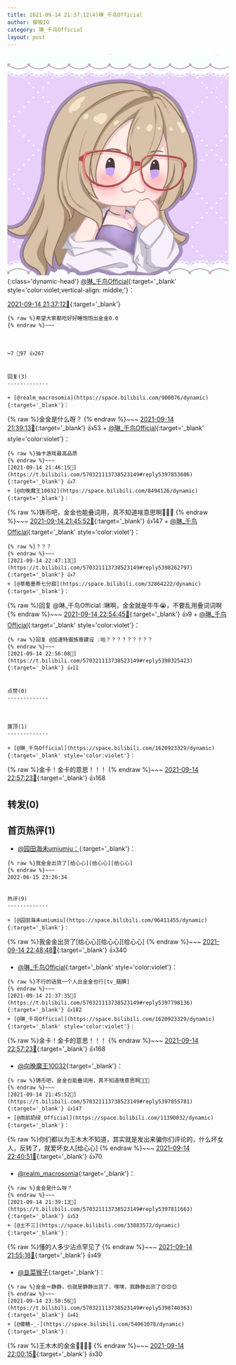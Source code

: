 ```yaml
---
title: 2021-09-14 21:37:12(4)琳_千鸟Official
author: 御坂IO
category: 琳_千鸟Official
layout: post
---
```


![img](/images/c0a88f85ebd0d056f37b114e0748e69556c8b488.jpg){:class='dynamic-head'}
[@琳_千鸟Official](https://space.bilibili.com/1620923329/dynamic){:target='_blank' style='color:violet;vertical-align: middle;'}：

[2021-09-14 21:37:12🔗](https://t.bilibili.com/570321113738523149){:target='_blank'}

~~~
{% raw %}希望大家都吃好好睡饱饱出金金0.0
{% endraw %}~~~



↪️7 💬97 👍267


回复(3)
-------------

+ [@realm_macrosomia](https://space.bilibili.com/900076/dynamic){:target='_blank'}：
~~~
{% raw %}金金是什么呀？
{% endraw %}~~~
[2021-09-14 21:39:13🔗](https://t.bilibili.com/570321113738523149#reply5397811663){:target='_blank'} 👍53
    + [@琳_千鸟Official](https://space.bilibili.com/1620923329/dynamic){:target='_blank' style='color:violet'}：
~~~
{% raw %}抽卡游戏最高品质
{% endraw %}~~~
[2021-09-14 21:46:15🔗](https://t.bilibili.com/570321113738523149#reply5397853606){:target='_blank'} 👍7
+ [@向晚魔王10032](https://space.bilibili.com/8494126/dynamic){:target='_blank'}：
~~~
{% raw %}铸币吧，金金也能叠词用，真不知道啥意思啊🤣🤣🤣
{% endraw %}~~~
[2021-09-14 21:45:52🔗](https://t.bilibili.com/570321113738523149#reply5397855781){:target='_blank'} 👍147
    + [@琳_千鸟Official](https://space.bilibili.com/1620923329/dynamic){:target='_blank' style='color:violet'}：
~~~
{% raw %}？？？
{% endraw %}~~~
[2021-09-14 22:47:13🔗](https://t.bilibili.com/570321113738523149#reply5398262797){:target='_blank'} 👍7
+ [@草莓墨茶七分甜](https://space.bilibili.com/32864222/dynamic){:target='_blank'}：
~~~
{% raw %}回复 @琳_千鸟Official :琳啊，金金就是牛牛😭，不要乱用叠词词啊
{% endraw %}~~~
[2021-09-14 22:54:45🔗](https://t.bilibili.com/570321113738523149#reply5398312357){:target='_blank'} 👍9
    + [@琳_千鸟Official](https://space.bilibili.com/1620923329/dynamic){:target='_blank' style='color:violet'}：
~~~
{% raw %}回复 @加速特摄族裔建设 :哈？？？？？？？？？
{% endraw %}~~~
[2021-09-14 22:56:08🔗](https://t.bilibili.com/570321113738523149#reply5398325423){:target='_blank'} 👍11


点赞(0)
-------------



置顶(1)
-------------

+ [@琳_千鸟Official](https://space.bilibili.com/1620923329/dynamic){:target='_blank' style='color:violet'}：
~~~
{% raw %}金卡！金卡的意思！！！
{% endraw %}~~~
[2021-09-14 22:57:23🔗](https://t.bilibili.com/570321113738523149#reply5398337006){:target='_blank'} 👍168


转发(0)
-------------



首页热评(1)
-------------

+ [@园田海未umiumiu：](https://space.bilibili.com/96411455/dynamic){:target='_blank'}：
~~~
{% raw %}我金金出货了[给心心][给心心][给心心]
{% endraw %}~~~
2022-06-15 23:26:34


热评(9)
-------------

+ [@园田海未umiumiu](https://space.bilibili.com/96411455/dynamic){:target='_blank'}：
~~~
{% raw %}我金金出货了[给心心][给心心][给心心]
{% endraw %}~~~
[2021-09-14 22:48:48🔗](https://t.bilibili.com/570321113738523149#reply5398276575){:target='_blank'} 👍340
+ [@琳_千鸟Official](https://space.bilibili.com/1620923329/dynamic){:target='_blank' style='color:violet'}：
~~~
{% raw %}不行的话我一个人出金金也行[tv_腼腆]
{% endraw %}~~~
[2021-09-14 21:37:35🔗](https://t.bilibili.com/570321113738523149#reply5397798136){:target='_blank'} 👍182
+ [@琳_千鸟Official](https://space.bilibili.com/1620923329/dynamic){:target='_blank' style='color:violet'}：
~~~
{% raw %}金卡！金卡的意思！！！
{% endraw %}~~~
[2021-09-14 22:57:23🔗](https://t.bilibili.com/570321113738523149#reply5398337006){:target='_blank'} 👍168
+ [@向晚魔王10032](https://space.bilibili.com/8494126/dynamic){:target='_blank'}：
~~~
{% raw %}铸币吧，金金也能叠词用，真不知道啥意思啊🤣🤣🤣
{% endraw %}~~~
[2021-09-14 21:45:52🔗](https://t.bilibili.com/570321113738523149#reply5397855781){:target='_blank'} 👍147
+ [@雨前奶绿_Official](https://space.bilibili.com/11390032/dynamic){:target='_blank'}：
~~~
{% raw %}你们都以为王木木不知道，其实就是发出来骗你们评论的，什么坏女人，反转了，就爱坏女人[给心心]
{% endraw %}~~~
[2021-09-14 22:40:51🔗](https://t.bilibili.com/570321113738523149#reply5398222386){:target='_blank'} 👍70
+ [@realm_macrosomia](https://space.bilibili.com/900076/dynamic){:target='_blank'}：
~~~
{% raw %}金金是什么呀？
{% endraw %}~~~
[2021-09-14 21:39:13🔗](https://t.bilibili.com/570321113738523149#reply5397811663){:target='_blank'} 👍53
+ [@土不三](https://space.bilibili.com/33883572/dynamic){:target='_blank'}：
~~~
{% raw %}懂的人多少沾点罕见了
{% endraw %}~~~
[2021-09-14 21:55:18🔗](https://t.bilibili.com/570321113738523149#reply5397920560){:target='_blank'} 👍49
+ [@韭菜猴子](https://space.bilibili.com/89292585/dynamic){:target='_blank'}：
~~~
{% raw %}金金＝静静，也就是静静出货了，嘿嘿，我静静出货了😍😍😍
{% endraw %}~~~
[2021-09-14 23:58:56🔗](https://t.bilibili.com/570321113738523149#reply5398740363){:target='_blank'} 👍41
+ [@傻糖-_-](https://space.bilibili.com/54961078/dynamic){:target='_blank'}：
~~~
{% raw %}王木木的金金🤤🤤🤤🤤
{% endraw %}~~~
[2021-09-14 22:00:15🔗](https://t.bilibili.com/570321113738523149#reply5397946743){:target='_blank'} 👍30


